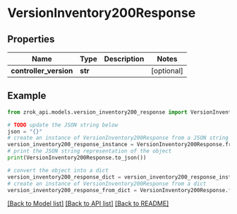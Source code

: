# VersionInventory200Response


## Properties

Name | Type | Description | Notes
------------ | ------------- | ------------- | -------------
**controller_version** | **str** |  | [optional] 

## Example

```python
from zrok_api.models.version_inventory200_response import VersionInventory200Response

# TODO update the JSON string below
json = "{}"
# create an instance of VersionInventory200Response from a JSON string
version_inventory200_response_instance = VersionInventory200Response.from_json(json)
# print the JSON string representation of the object
print(VersionInventory200Response.to_json())

# convert the object into a dict
version_inventory200_response_dict = version_inventory200_response_instance.to_dict()
# create an instance of VersionInventory200Response from a dict
version_inventory200_response_from_dict = VersionInventory200Response.from_dict(version_inventory200_response_dict)
```
[[Back to Model list]](../README.md#documentation-for-models) [[Back to API list]](../README.md#documentation-for-api-endpoints) [[Back to README]](../README.md)


